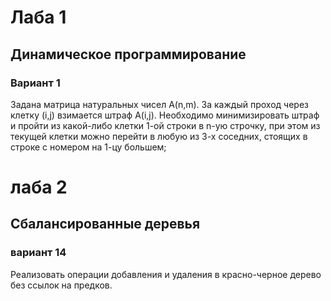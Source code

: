 # Лаба 1
## Динамическое программирование
### Вариант 1
Задана матрица натуральных чисел A(n,m). За каждый проход через клетку (i,j) взимается штраф A(i,j). Необходимо минимизировать штраф и пройти из какой-либо клетки 1-ой строки в n-ую строчку, при этом из текущей клетки можно перейти в любую из 3-х соседних, стоящих в строке с номером на 1-цу большем;


# лаба 2 
## Сбалансированные деревья
### вариант 14
Реализовать операции добавления и удаления в красно-черное дерево без ссылок на предков.